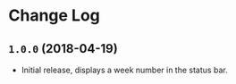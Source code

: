 # Change Log

## `1.0.0` (2018-04-19)

- Initial release, displays a week number in the status bar.

